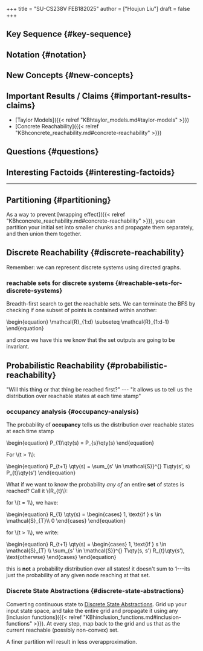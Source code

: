 +++
title = "SU-CS238V FEB182025"
author = ["Houjun Liu"]
draft = false
+++

## Key Sequence {#key-sequence}


## Notation {#notation}


## New Concepts {#new-concepts}


## Important Results / Claims {#important-results-claims}

-   [Taylor Models]({{< relref "KBhtaylor_models.md#taylor-models" >}})
-   [Concrete Reachability]({{< relref "KBhconcrete_reachability.md#concrete-reachability" >}})


## Questions {#questions}


## Interesting Factoids {#interesting-factoids}

---


## Partitioning {#partitioning}

As a way to prevent [wrapping effect]({{< relref "KBhconcrete_reachability.md#concrete-reachability" >}}), you can partition your initial set into smaller chunks and propagate them separately, and then union them together.


## Discrete Reachability {#discrete-reachability}

Remember: we can represent discrete systems using directed graphs.


### reachable sets for discrete systems {#reachable-sets-for-discrete-systems}

Breadth-first search to get the reachable sets. We can terminate the BFS by checking if one subset of points is contained within another:

\begin{equation}
\mathcal{R}\_{1:d} \subseteq \mathcal{R}\_{1:d-1}
\end{equation}

and once we have this we know that the set outputs are going to be invariant.


## Probabilistic Reachability {#probabilistic-reachability}

"Will this thing or that thing be reached first?" --- "it allows us to tell us the distribution over reachable states at each time stamp"


### occupancy analysis {#occupancy-analysis}

The probability of **occupancy** tells us the distribution over reachable states at each time stamp

\begin{equation}
P\_{1}\qty(s) = P\_{s}\qty(s)
\end{equation}

For \\(t > 1\\):

\begin{equation}
P\_{t+1} \qty(s) = \sum\_{s' \in \mathcal{S}}^{} T\qty(s', s) P\_{t}\qty(s')
\end{equation}

What if we want to know the probability _any of_ an entire **set** of states is reached? Call it \\(R\_{t}\\):

for \\(t = 1\\), we have:

\begin{equation}
R\_{1} \qty(s) = \begin{cases}
1, \text{if } s \in \mathcal{S}\_{T}\\\\
0
\end{cases}
\end{equation}

for \\(t > 1\\), we write:

\begin{equation}
R\_{t+1} \qty(s) = \begin{cases}
1, \text{if } s \in \mathcal{S}\_{T} \\\\
\sum\_{s' \in \mathcal{S}}^{} T\qty(s, s') R\_{t}\qty(s'), \text{otherwse}
\end{cases}
\end{equation}

this is **not** a probability distribution over all states! it doesn't sum to $1$---its just the probability of any given node reaching at that set.


### Discrete State Abstractions {#discrete-state-abstractions}

Converting continuous state to [Discrete State Abstractions](#discrete-state-abstractions). Grid up your input state space, and take the entire grid and propagate it using any [inclusion functions]({{< relref "KBhinclusion_functions.md#inclusion-functions" >}}). At every step, map back to the grid and us that as the current reachable (possibly non-convex) set.

A finer partition will result in less overapproximation.
